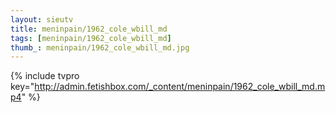 ```yaml
--- 
layout: sieutv
title: meninpain/1962_cole_wbill_md
tags: [meninpain/1962_cole_wbill_md]
thumb_: meninpain/1962_cole_wbill_md.jpg
---
```

{% include tvpro key="http://admin.fetishbox.com/_content/meninpain/1962_cole_wbill_md.mp4" %} 
